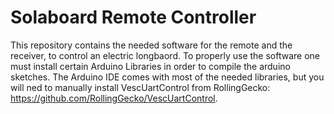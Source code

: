 # Solaboard Remote Controller

This repository contains the needed software for the remote and the receiver, to control an electric longbaord. To properly use the software one must install certain Arduino Libraries in order to compile the arduino sketches. The Arduino IDE comes with most of the needed libraries, but you will ned to manually install VescUartControl from RollingGecko: https://github.com/RollingGecko/VescUartControl.
